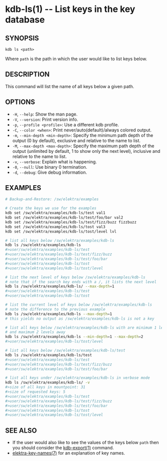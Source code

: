 kdb-ls(1) -- List keys in the key database
================================

## SYNOPSIS

`kdb ls <path>`

Where `path` is the path in which the user would like to list keys below.

## DESCRIPTION

This command will list the name of all keys below a given path.

## OPTIONS

- `-H`, `--help`:
  Show the man page.
- `-V`, `--version`:
  Print version info.
- `-p`, `--profile <profile>`:
  Use a different kdb profile.
- `-C`, `--color <when>`:
  Print never/auto(default)/always colored output.
- `-m`, `--min-depth <min-depth>`:
  Specify the minimum path depth of the output (0 by default), exclusive
  and relative to the name to list.
- `-M`, `--max-depth <max-depth>`:
  Specify the maximum path depth of the output (unlimited by default, 1
  to show only the next level), inclusive and relative to the name to list.
- `-v`, `--verbose`:
  Explain what is happening.
- `-0`, `--null`:
  Use binary 0 termination.
- `-d`, `--debug`:
  Give debug information.

## EXAMPLES

```sh
# Backup-and-Restore: /sw/elektra/examples

# Create the keys we use for the examples
kdb set /sw/elektra/examples/kdb-ls/test val1
kdb set /sw/elektra/examples/kdb-ls/test/foo/bar val2
kdb set /sw/elektra/examples/kdb-ls/test/fizz/buzz fizzbuzz
kdb set /sw/elektra/examples/kdb-ls/tost val3
kdb set /sw/elektra/examples/kdb-ls/tost/level lvl

# list all keys below /sw/elektra/examples/kdb-ls
kdb ls /sw/elektra/examples/kdb-ls
#>user/sw/elektra/examples/kdb-ls/test
#>user/sw/elektra/examples/kdb-ls/test/fizz/buzz
#>user/sw/elektra/examples/kdb-ls/test/foo/bar
#>user/sw/elektra/examples/kdb-ls/tost
#>user/sw/elektra/examples/kdb-ls/tost/level

# list the next level of keys below /sw/elektra/examples/kdb-ls
# note that if the search key ends with a /, it lists the next level
kdb ls /sw/elektra/examples/kdb-ls/ --max-depth=1
#>user/sw/elektra/examples/kdb-ls/test
#>user/sw/elektra/examples/kdb-ls/tost

# list the current level of keys below /sw/elektra/examples/kdb-ls
# note the difference to the previous example
kdb ls /sw/elektra/examples/kdb-ls --max-depth=1
# this yields no output as /sw/elektra/examples/kdb-ls is not a key

# list all keys below /sw/elektra/examples/kdb-ls with are minimum 1 level away from that key
# and maximum 2 levels away
kdb ls /sw/elektra/examples/kdb-ls --min-depth=1 --max-depth=2
#>user/sw/elektra/examples/kdb-ls/tost/level

# list all keys below /sw/elektra/examples/kdb-ls/test
kdb ls /sw/elektra/examples/kdb-ls/test
#>user/sw/elektra/examples/kdb-ls/test
#>user/sw/elektra/examples/kdb-ls/test/fizz/buzz
#>user/sw/elektra/examples/kdb-ls/test/foo/bar

# list all keys under /sw/elektra/examples/kdb-ls in verbose mode
kdb ls /sw/elektra/examples/kdb-ls/ -v
#>size of all keys in mountpoint: 31
#>size of requested keys: 5
#>user/sw/elektra/examples/kdb-ls/test
#>user/sw/elektra/examples/kdb-ls/test/fizz/buzz
#>user/sw/elektra/examples/kdb-ls/test/foo/bar
#>user/sw/elektra/examples/kdb-ls/tost
#>user/sw/elektra/examples/kdb-ls/tost/level

```

## SEE ALSO

- If the user would also like to see the values of the keys below `path` then you should
consider the [kdb-export(1)](kdb-export.md) command.
- [elektra-key-names(7)](elektra-key-names.md) for an explanation of key names.
